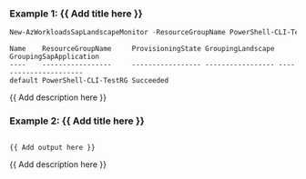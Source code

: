 ### Example 1: {{ Add title here }}
```powershell
New-AzWorkloadsSapLandscapeMonitor -ResourceGroupName PowerShell-CLI-TestRG -MonitorName lucasmonitor01
```

```output
Name    ResourceGroupName     ProvisioningState GroupingLandscape GroupingSapApplication
----    -----------------     ----------------- ----------------- ----------------------
default PowerShell-CLI-TestRG Succeeded
```

{{ Add description here }}

### Example 2: {{ Add title here }}
```powershell
```

```output
{{ Add output here }}
```

{{ Add description here }}